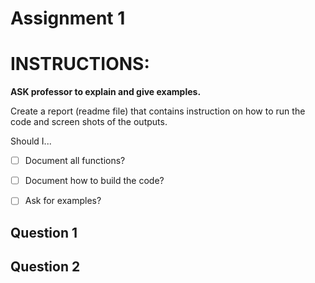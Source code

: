# Assignment 1

# INSTRUCTIONS:
**ASK professor to explain and give examples.**

Create a report (readme file) that contains instruction on how to run the code and screen shots of the outputs.

Should I...
- [ ] Document all functions?
- [ ] Document how to build the code?
- [ ] Ask for examples?



## Question 1

## Question 2




